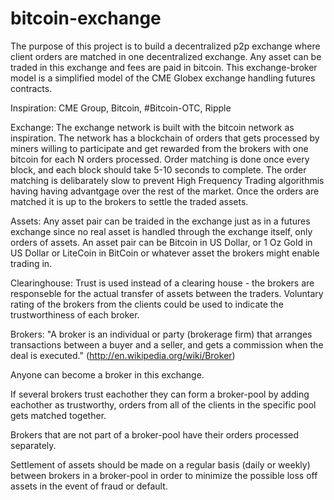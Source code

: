bitcoin-exchange
================
The purpose of this project is to build a decentralized p2p exchange where client orders 
are matched in one decentralized exchange. Any asset can be traded in this exchange and fees are paid in bitcoin.
This exchange-broker model is a simplified model of the CME Globex exchange handling futures contracts.

Inspiration: CME Group, Bitcoin, #Bitcoin-OTC, Ripple


Exchange:
The exchange network is built with the bitcoin network as inspiration. 
The network has a blockchain of orders that gets processed by miners willing to participate and get rewarded 
from the brokers with one bitcoin for each N orders processed. Order matching is done once every block, and each block should
take 5-10 seconds to complete. The order matching is delibarately slow to prevent High Frequency Trading algorithmis having
having advantgage over the rest of the market. Once the orders are matched it is up to the brokers to settle the traded assets.


Assets:
Any asset pair can be traided in the exchange just as in a futures exchange since no real asset is handled through the exchange itself, 
only orders of assets. An asset pair can be Bitcoin in US Dollar, or 1 Oz Gold in US Dollar or LiteCoin in BitCoin or whatever 
asset the brokers might enable trading in.


Clearinghouse:
Trust is used instead of a clearing house - the brokers are responseble for the actual transfer of assets between the traders.
Voluntary rating of the brokers from the clients could be used to indicate the trustworthiness of each broker.


Brokers:
"A broker is an individual or party (brokerage firm) that arranges transactions between a buyer and a seller, 
and gets a commission when the deal is executed." (http://en.wikipedia.org/wiki/Broker)

Anyone can become a broker in this exchange. 

If several brokers trust eachother they can form a broker-pool by adding eachother as trustworthy, orders from
all of the clients in the specific pool gets matched together.

Brokers that are not part of a broker-pool have their orders processed separately.

Settlement of assets should be made on a regular basis (daily or weekly) between brokers in a broker-pool in order to minimize the possible loss off assets in
the event of fraud or default.
